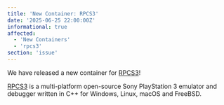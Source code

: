 ```yaml
---
title: 'New Container: RPCS3'
date: '2025-06-25 22:00:00Z'
informational: true
affected:
  - 'New Containers'
  - 'rpcs3'
section: 'issue'
---
```

We have released a new container for [RPCS3](https://github.com/linuxserver/docker-rpcs3)!

[RPCS3](https://rpcs3.net/) is a multi-platform open-source Sony PlayStation 3 emulator and debugger written in C++ for Windows, Linux, macOS and FreeBSD.
